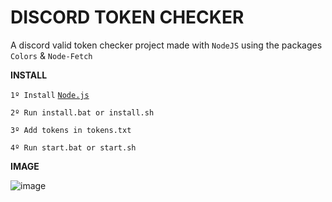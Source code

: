# DISCORD TOKEN CHECKER

A discord valid token checker project made with `NodeJS` using the packages `Colors` & `Node-Fetch` 

**INSTALL**

`1º Install` [`Node.js`](https://nodejs.org/en/download)

`2º Run install.bat or install.sh`

`3º Add tokens in tokens.txt`

`4º Run start.bat or start.sh`

**IMAGE**

![image](https://user-images.githubusercontent.com/69597508/100137716-a2a47f80-2e6b-11eb-841a-3c9fdcaf4988.png)
